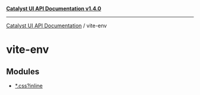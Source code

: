 [**Catalyst UI API Documentation v1.4.0**](../README.md)

---

[Catalyst UI API Documentation](../README.md) / vite-env

# vite-env

## Modules

- [\*.css?inline](*.css?inline/README.md)
